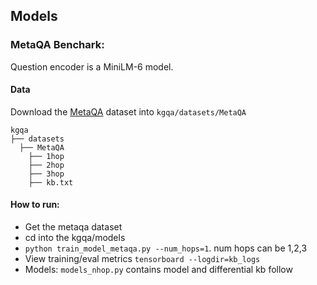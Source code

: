 ## Models 

### MetaQA Benchark:
Question encoder is a MiniLM-6 model.

#### Data 
Download the [MetaQA](https://github.com/yuyuz/MetaQA) dataset into `kgqa/datasets/MetaQA`

```
kgqa
├── datasets
  ├── MetaQA
    ├── 1hop
    ├── 2hop
    ├── 3hop
    ├── kb.txt
```


#### How to run: 
* Get the metaqa dataset
* cd into the kgqa/models
* `python train_model_metaqa.py --num_hops=1`. num hops can be 1,2,3 
* View training/eval metrics `tensorboard --logdir=kb_logs`
* Models: `models_nhop.py` contains model and differential kb follow


